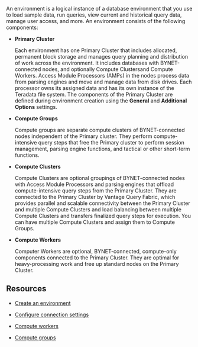 
An environment is a logical instance of a database environment that you use to load sample data, run queries, view current and historical query data, manage user access, and more. An environment consists of the following components:

-   **Primary Cluster**

    Each environment has one Primary Cluster that includes allocated, permanent block storage and manages query planning and distribution of work across the environment. It includes databases with BYNET-connected nodes, and optionally Compute Clustersand Compute Workers. Access Module Processors (AMPs) in the nodes process data from parsing engines and move and manage data from disk drives. Each processor owns its assigned data and has its own instance of the Teradata file system. The components of the Primary Cluster are defined during environment creation using the **General** and **Additional Options** settings.

-   **Compute Groups**

    Compute groups are separate compute clusters of BYNET-connected nodes independent of the Primary cluster. They perform compute-intensive query steps that free the Primary cluster to perform session management, parsing engine functions, and tactical or other short-term functions.

-   **Compute Clusters**

    Compute Clusters are optional groupings of BYNET-connected nodes with Access Module Processors and parsing engines that offload compute-intensive query steps from the Primary Cluster. They are connected to the Primary Cluster by Vantage Query Fabric, which provides parallel and scalable connectivity between the Primary Cluster and multiple Compute Clusters and load balancing between multiple Compute Clusters and transfers finalized query steps for execution. You can have multiple Compute Clusters and assign them to Compute Groups.

-   **Compute Workers**

    Computer Workers are optional, BYNET-connected, compute-only components connected to the Primary Cluster. They are optimal for heavy-processing work and free up standard nodes on the Primary Cluster.


## Resources


-   [Create an environment](qiv1640281527006.md)

-   [Configure connection settings](laq1640280582810.md)

-   [Compute workers](lyi1662583368110.md)

-   [Compute groups](mqu1640280532737.md)


